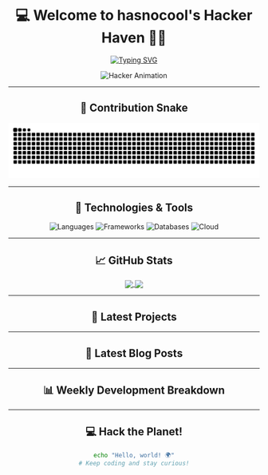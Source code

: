 <div align="center">

# 💻 Welcome to hasnocool's Hacker Haven 🐱‍💻

[![Typing SVG](https://readme-typing-svg.herokuapp.com?font=Fira+Code&size=24&duration=3000&pause=500&color=00FF00&center=true&vCenter=true&width=500&height=60&lines=Hey%2C+I'm+a+Code+Ninja!;I+Love+Open+Source+❤️;Always+Hacking+Something+New+🔧)](https://git.io/typing-svg)

<img src="https://media.giphy.com/media/13HgwGsXF0aiGY/giphy.gif" alt="Hacker Animation" width="300"/>

---

## 🐍 Contribution Snake

<img src="https://github.com/hasnocool/hasnocool/blob/main/github-contribution-grid-snake-dark.svg" alt="Snake animation" />

---

## 🔧 Technologies & Tools

![Languages](https://skillicons.dev/icons?i=python,java,javascript,go,rust,c,cpp,cs,html,css,bash&theme=dark)
![Frameworks](https://skillicons.dev/icons?i=react,vue,angular,django,flask,spring,nodejs,express&theme=dark)
![Databases](https://skillicons.dev/icons?i=mysql,postgresql,mongodb,redis&theme=dark)
![Cloud](https://skillicons.dev/icons?i=aws,gcp,azure,docker,kubernetes&theme=dark)

---

## 📈 GitHub Stats

<a href="https://github.com/hasnocool">
  <img align="center" src="https://github-readme-stats.vercel.app/api?username=hasnocool&show_icons=true&theme=radical&hide_border=true" />
</a>
<a href="https://github.com/hasnocool">
  <img align="center" src="https://github-readme-streak-stats.herokuapp.com/?user=hasnocool&theme=radical&hide_border=true" />
</a>

---

## 🚀 Latest Projects

<!--START_SECTION:projects-->
<!-- Projects will be listed here dynamically -->
<!--END_SECTION:projects-->

---

## 📰 Latest Blog Posts

<!-- BLOG-POST-LIST:START -->
<!-- BLOG-POST-LIST:END -->

---

## 📊 Weekly Development Breakdown

<!--START_SECTION:waka-->
<!--END_SECTION:waka-->

---

## 💻 Hack the Planet!

```bash
echo "Hello, world! 🌍"
# Keep coding and stay curious!

